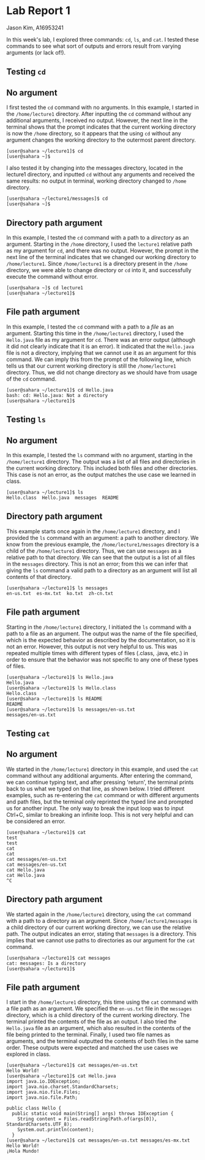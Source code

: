 # **Lab Report 1**
Jason Kim, A16953241

In this week's lab, I explored three commands: `cd`, `ls`, and `cat`. I tested these commands to see what sort of outputs and errors result from varying arguments (or lack of!). 


## Testing `cd`

No argument
---

I first tested the `cd` command with no arguments. In this example, I started in the `/home/lecture1` directory. After inputting the `cd` command without any additional arguments, I received no output. However, the next line in the terminal shows that the prompt indicates that the current working directory is now the `/home` directory, so it appears that the using `cd` without any argument changes the working directory to the outermost parent directory.

```
[user@sahara ~/lecture1]$ cd
[user@sahara ~]$
```

I also tested it by changing into the messages directory, located in the lecture1 directory, and inputted `cd` without any arguments and received the same results: no output in terminal, working directory changed to `/home` directory.

```
[user@sahara ~/lecture1/messages]$ cd
[user@sahara ~]$ 
```


Directory path argument
---

In this example, I tested the `cd` command with a path to a *directory* as an argument. Starting in the `/home` directory, I used the `lecture1` relative path as my argument for `cd`, and there was no output. However, the prompt in the next line of the terminal indicates that we changed our working directory to `/home/lecture1`. Since `/home/lecture1` is a directory present in the `/home` directory, we were able to change directory or `cd` into it, and successfully execute the command without error.

```
[user@sahara ~]$ cd lecture1
[user@sahara ~/lecture1]$ 
```


File path argument
---

In this example, I tested the `cd` command with a path to a *file* as an argument. Starting this time in the `/home/lecture1` directory, I used the `Hello.java` file as my argument for `cd`. There was an error output (although it did not clearly indicate that it is an error). It indicated that the `Hello.java` file is not a directory, implying that we cannot use it as an argument for this command. We can imply this from the prompt of the following line, which tells us that our current working directory is still the `/home/lecture1` directory. Thus, we did not change directory as we should have from usage of the `cd` command.

```
[user@sahara ~/lecture1]$ cd Hello.java
bash: cd: Hello.java: Not a directory
[user@sahara ~/lecture1]$ 
```



## Testing `ls`

No argument
---

In this example, I tested the `ls` command with no argument, starting in the `/home/lecture1` directory. The output was a list of all files and directories in the current working directory. This included both files and other directories. This case is not an error, as the output matches the use case we learned in class.

```
[user@sahara ~/lecture1]$ ls
Hello.class  Hello.java  messages  README
```


Directory path argument
---

This example starts once again in the `/home/lecture1` directory, and I provided the `ls` command with an argument: a path to another directory. We know from the previous example, the `/home/lecture1/messages` directory is a child of the `/home/lecture1` directory. Thus, we can use `messages` as a relative path to that directory. We can see that the output is a list of all files in the `messages` directory. This is not an error; from this we can infer that giving the `ls` command a valid path to a directory as an argument will list all contents of that directory.

```
[user@sahara ~/lecture1]$ ls messages
en-us.txt  es-mx.txt  ko.txt  zh-cn.txt
```


File path argument
---

Starting in the `/home/lecture1` directory, I initiated the `ls` command with a path to a file as an argument. The output was the name of the file specified, which is the expected behavior as described by the documentation, so it is not an error. However, this output is not very helpful to us. This was repeated multiple times with different types of files (.class, .java, etc.) in order to ensure that the behavior was not specific to any one of these types of files.

```
[user@sahara ~/lecture1]$ ls Hello.java
Hello.java
[user@sahara ~/lecture1]$ ls Hello.class
Hello.class
[user@sahara ~/lecture1]$ ls README
README
[user@sahara ~/lecture1]$ ls messages/en-us.txt
messages/en-us.txt
```



## Testing `cat`

No argument
---

We started in the `/home/lecture1` directory in this example, and used the `cat` command without any additional arguments. After entering the command, we can continue typing text, and after pressing 'return', the terminal prints back to us what we typed on that line, as shown below. I tried different examples, such as re-entering the `cat` command or with different arguments and path files, but the terminal only reprinted the typed line and prompted us for another input. The only way to break the input loop was to input Ctrl+C, similar to breaking an infinite loop. This is not very helpful and can be considered an error.

```
[user@sahara ~/lecture1]$ cat
test
test
cat
cat
cat messages/en-us.txt
cat messages/en-us.txt
cat Hello.java
cat Hello.java
^C
```

Directory path argument
---

We started again in the `/home/lecture1` directory, using the `cat` command with a path to a directory as an argument. Since `/home/lecture1/messages` is a child directory of our current working directory, we can use the relative path. The output indicates an error, stating that `messages` is a directory. This implies that we cannot use paths to directories as our argument for the `cat` command.

```
[user@sahara ~/lecture1]$ cat messages
cat: messages: Is a directory
[user@sahara ~/lecture1]$
```

File path argument
---

I start in the `/home/lecture1` directory, this time using the `cat` command with a file path as an argument. We specified the `en-us.txt` file in the `messages` directory, which is a child directory of the current working directory. The terminal printed the contents of the file as an output. I also tried the `Hello.java` file as an argument, which also resulted in the contents of the file being printed to the terminal. Finally, I used two file names as arguments, and the terminal outputted the contents of both files in the same order. These outputs were expected and matched the use cases we explored in class.

```
[user@sahara ~/lecture1]$ cat messages/en-us.txt
Hello World!
[user@sahara ~/lecture1]$ cat Hello.java
import java.io.IOException;
import java.nio.charset.StandardCharsets;
import java.nio.file.Files;
import java.nio.file.Path;

public class Hello {
  public static void main(String[] args) throws IOException {
    String content = Files.readString(Path.of(args[0]), StandardCharsets.UTF_8);    
    System.out.println(content);
  }
[user@sahara ~/lecture1]$ cat messages/en-us.txt messages/es-mx.txt
Hello World!
¡Hola Mundo!
```
